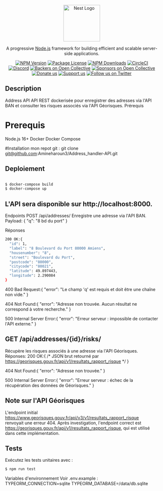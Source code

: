 <p align="center">
  <a href="http://nestjs.com/" target="blank"><img src="https://nestjs.com/img/logo-small.svg" width="120" alt="Nest Logo" /></a>
</p>

[circleci-image]: https://img.shields.io/circleci/build/github/nestjs/nest/master?token=abc123def456
[circleci-url]: https://circleci.com/gh/nestjs/nest

  <p align="center">A progressive <a href="http://nodejs.org" target="_blank">Node.js</a> framework for building efficient and scalable server-side applications.</p>
    <p align="center">
<a href="https://www.npmjs.com/~nestjscore" target="_blank"><img src="https://img.shields.io/npm/v/@nestjs/core.svg" alt="NPM Version" /></a>
<a href="https://www.npmjs.com/~nestjscore" target="_blank"><img src="https://img.shields.io/npm/l/@nestjs/core.svg" alt="Package License" /></a>
<a href="https://www.npmjs.com/~nestjscore" target="_blank"><img src="https://img.shields.io/npm/dm/@nestjs/common.svg" alt="NPM Downloads" /></a>
<a href="https://circleci.com/gh/nestjs/nest" target="_blank"><img src="https://img.shields.io/circleci/build/github/nestjs/nest/master" alt="CircleCI" /></a>
<a href="https://discord.gg/G7Qnnhy" target="_blank"><img src="https://img.shields.io/badge/discord-online-brightgreen.svg" alt="Discord"/></a>
<a href="https://opencollective.com/nest#backer" target="_blank"><img src="https://opencollective.com/nest/backers/badge.svg" alt="Backers on Open Collective" /></a>
<a href="https://opencollective.com/nest#sponsor" target="_blank"><img src="https://opencollective.com/nest/sponsors/badge.svg" alt="Sponsors on Open Collective" /></a>
  <a href="https://paypal.me/kamilmysliwiec" target="_blank"><img src="https://img.shields.io/badge/Donate-PayPal-ff3f59.svg" alt="Donate us"/></a>
    <a href="https://opencollective.com/nest#sponsor"  target="_blank"><img src="https://img.shields.io/badge/Support%20us-Open%20Collective-41B883.svg" alt="Support us"></a>
  <a href="https://twitter.com/nestframework" target="_blank"><img src="https://img.shields.io/twitter/follow/nestframework.svg?style=social&label=Follow" alt="Follow us on Twitter"></a>
</p>
  <!--[![Backers on Open Collective](https://opencollective.com/nest/backers/badge.svg)](https://opencollective.com/nest#backer)
  [![Sponsors on Open Collective](https://opencollective.com/nest/sponsors/badge.svg)](https://opencollective.com/nest#sponsor)-->

## Description

Address API
API REST dockerisée pour enregistrer des adresses via l'API BAN et consulter les risques associés via l'API Géorisques.
Prérequis

# Prerequis

Node.js 16+
Docker
Docker Compose

#Installation
mon repot git : git clone git@github.com:Amineharoun3/Address_handler-API.git


## Deploiement

```bash

$ docker-compose build
$ docker-compose up

```

## L'API sera disponible sur http://localhost:8000.

Endpoints
POST /api/addresses/
Enregistre une adresse via l'API BAN.
Payload:
{ "q": "8 bd du port" }

Réponses

```bash
200 OK:{
  "id": 1,
  "label": "8 Boulevard du Port 80000 Amiens",
  "housenumber": "8",
  "street": "Boulevard du Port",
  "postcode": "80000",
  "citycode": "80021",
  "latitude": 49.897443,
  "longitude": 2.290084
}

```
400 Bad Request:{ "error": "Le champ 'q' est requis et doit être une chaîne non vide." }


404 Not Found:{ "error": "Adresse non trouvée. Aucun résultat ne correspond à votre recherche." }


500 Internal Server Error:{ "error": "Erreur serveur : impossible de contacter l'API externe." }


## GET /api/addresses/{id}/risks/

Récupère les risques associés à une adresse via l'API Géorisques.
Réponses:
200 OK:{ /* JSON brut retourné par https://georisques.gouv.fr/api/v1/resultats_rapport_risque */ }


404 Not Found:{ "error": "Adresse non trouvée." }


500 Internal Server Error:{ "error": "Erreur serveur : échec de la récupération des données de Géorisques." }



## Note sur l'API Géorisques
L'endpoint initial https://www.georisques.gouv.fr/api/v3/v1/resultats_rapport_risque renvoyait une erreur 404. Après investigation, l'endpoint correct est https://georisques.gouv.fr/api/v1/resultats_rapport_risque, qui est utilisé dans cette implémentation.

## Tests
Exécutez les tests unitaires avec :
```bash
$ npm run test
```
Variables d'environnement
Voir .env.example :
TYPEORM_CONNECTION=sqlite
TYPEORM_DATABASE=/data/db.sqlite
